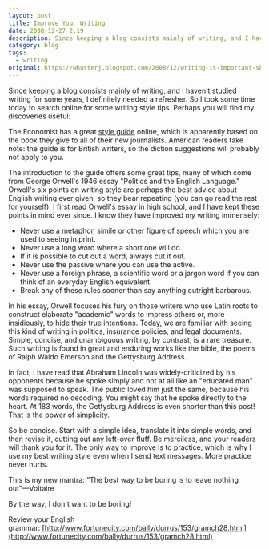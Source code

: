 ```yaml
---
layout: post
title: Improve Your Writing
date: 2008-12-27 2:19
description: Since keeping a blog consists mainly of writing, and I haven't studied writing for some years, I definitely needed a refresher. So I took some time today to search online for some writing style tips.
category: blog
tags:
  - writing
original: https://whusterj.blogspot.com/2008/12/writing-is-important-skill-and-since.html
---
```


Since keeping a blog consists mainly of writing, and I haven't studied writing for some years, I definitely needed a refresher. So I took some time today to search online for some writing style tips. Perhaps you will find my discoveries useful:

The Economist has a great [style guide](http://www.economist.com/research/styleguide) online, which is apparently based on the book they give to all of their new journalists. American readers take note: the guide is for British writers, so the diction suggestions will probably not apply to you.

The introduction to the guide offers some great tips, many of which come from George Orwell's 1946 essay "Politics and the English Language." Orwell's six points on writing style are perhaps the best advice about English writing ever given, so they bear repeating (you can go read the rest for yourself). I first read Orwell's essay in high school, and I have kept these points in mind ever since. I know they have improved my writing immensely:

- Never use a metaphor, simile or other figure of speech which you are used to seeing in print.
- Never use a long word where a short one will do.
- If it is possible to cut out a word, always cut it out.
- Never use the passive where you can use the active.
- Never use a foreign phrase, a scientific word or a jargon word if you can think of an everyday English equivalent.
- Break any of these rules sooner than say anything outright barbarous.

In his essay, Orwell focuses his fury on those writers who use Latin roots to construct elaborate "academic" words to impress others or, more insidiously, to hide their true intentions. Today, we are familiar with seeing this kind of writing in politics, insurance policies, and legal documents. Simple, concise, and unambiguous writing, by contrast, is a rare treasure. Such writing is found in great and enduring works like the bible, the poems of Ralph Waldo Emerson and the Gettysburg Address.

In fact, I have read that Abraham Lincoln was widely-criticized by his opponents because he spoke simply and not at all like an "educated man" was supposed to speak. The public loved him just the same, because his words required no decoding. You might say that he spoke directly to the heart. At 183 words, the Gettysburg Address is even shorter than this post! That is the power of simplicity.

So be concise. Start with a simple idea, translate it into simple words, and then revise it, cutting out any left-over fluff. Be merciless, and your readers will thank you for it. The only way to improve is to practice, which is why I use my best writing style even when I send text messages. More practice never hurts.

This is my new mantra: “The best way to be boring is to leave nothing out”—Voltaire

By the way, I don't want to be boring!

Review your English grammar: [http://www.fortunecity.com/bally/durrus/153/gramch28.html](http://www.fortunecity.com/bally/durrus/153/gramch28.html)
